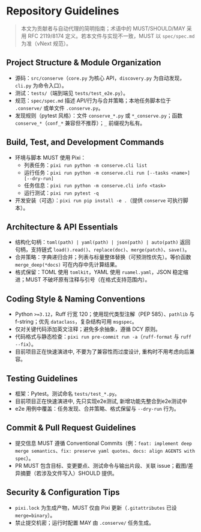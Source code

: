 # Repository Guidelines

> 本文为贡献者与自动代理的简明指南；术语中的 MUST/SHOULD/MAY 采用 RFC 2119/8174 定义。若本文件与实现不一致，MUST 以 `spec/spec.md` 为准（vNext 规范）。

## Project Structure & Module Organization
- 源码：`src/conserve`（`core.py` 为核心 API，`discovery.py` 为自动发现，`cli.py` 为命令入口）。
- 测试：`tests/`（端到端见 `tests/test_e2e.py`）。
- 规范：`spec/spec.md` 描述 API/行为与合并策略；本地任务脚本位于 `.conserve/` 或单文件 `.conserve.py`。
- 发现规则（pytest 风格）：文件 `conserve_*.py` 或 `*_conserve.py`；函数 `conserve_*`（`conf_*` 兼容但不推荐）；`_` 前缀视为私有。

## Build, Test, and Development Commands
- 环境与脚本 MUST 使用 Pixi：
  - 列表任务：`pixi run python -m conserve.cli list`
  - 运行任务：`pixi run python -m conserve.cli run [--tasks <name>] [--dry-run]`
  - 任务信息：`pixi run python -m conserve.cli info <task>`
  - 运行测试：`pixi run pytest -q`
- 开发安装（可选）：`pixi run pip install -e .`（提供 `conserve` 可执行脚本）。

## Architecture & API Essentials
- 结构化句柄：`toml(path) | yaml(path) | json(path) | auto(path)` 返回句柄，支持链式 `load().read()`、`replace(doc)`、`merge(patch)`、`save()`。
- 合并策略：字典递归合并；列表与标量整体替换（可预测性优先）。等价函数 `merge_deep(*docs)` 可在内存中先计算结果。
- 格式保留：TOML 使用 `tomlkit`，YAML 使用 `ruamel.yaml`，JSON 稳定缩进；MUST 不破坏原有注释与引号（在格式支持范围内）。

## Coding Style & Naming Conventions
- Python `>=3.12`，Ruff 行宽 120；使用现代类型注解（PEP 585）、`pathlib` 与 f-string；优先 `dataclass`，复杂结构可用 `msgspec`。
- 仅对关键代码添加英文注释；避免多余抽象，遵循 DCY 原则。
- 代码格式与静态检查：`pixi run pre-commit run -a`（`ruff-format` 与 `ruff --fix`）。
- 目前项目正在快速演进中, 不要为了兼容性而过度设计, 重构时不用考虑向后兼容。   

## Testing Guidelines
- 框架：Pytest。测试命名 `tests/test_*.py`。
- 目前项目正在快速演进中, 先只实现e2e测试, 新增功能先整合到e2e测试中
- e2e 用例中覆盖：任务发现、合并策略、格式保留与 `--dry-run` 行为。

## Commit & Pull Request Guidelines
- 提交信息 MUST 遵循 Conventional Commits（例：`feat: implement deep merge semantics`、`fix: preserve yaml quotes`、`docs: align AGENTS with spec`）。
- PR MUST 包含目标、变更要点、测试命令与输出片段、关联 issue；截图/差异摘要（若涉及文件写入）SHOULD 提供。

## Security & Configuration Tips
- `pixi.lock` 为生成产物，MUST 仅由 Pixi 更新（`.gitattributes` 已设 `merge=binary`）。
- 禁止提交机密；运行时配置 MAY 由 `.conserve/` 任务生成。
